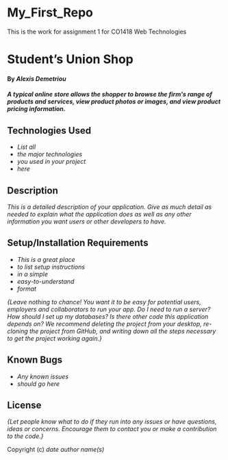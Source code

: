 # My_First_Repo
This is the work for assignment 1 for CO1418 Web Technologies

# Student’s Union Shop

#### By _**Alexis Demetriou**_

#### _A typical online store allows the shopper to browse the firm's range of products and services, view product photos or images, and view product pricing information._

## Technologies Used

* _List all_
* _the major technologies_
* _you used in your project_
* _here_

## Description

_This is a detailed description of your application. Give as much detail as needed to explain what the application does as well as any other information you want users or other developers to have._

## Setup/Installation Requirements

* _This is a great place_
* _to list setup instructions_
* _in a simple_
* _easy-to-understand_
* _format_

_{Leave nothing to chance! You want it to be easy for potential users, employers and collaborators to run your app. Do I need to run a server? How should I set up my databases? Is there other code this application depends on? We recommend deleting the project from your desktop, re-cloning the project from GitHub, and writing down all the steps necessary to get the project working again.}_

## Known Bugs

* _Any known issues_
* _should go here_

## License

_{Let people know what to do if they run into any issues or have questions, ideas or concerns.  Encourage them to contact you or make a contribution to the code.}_

Copyright (c) _date_ _author name(s)_
